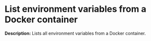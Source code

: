 # List environment variables from a Docker container

**Description:** Lists all environment variables from a Docker container.

